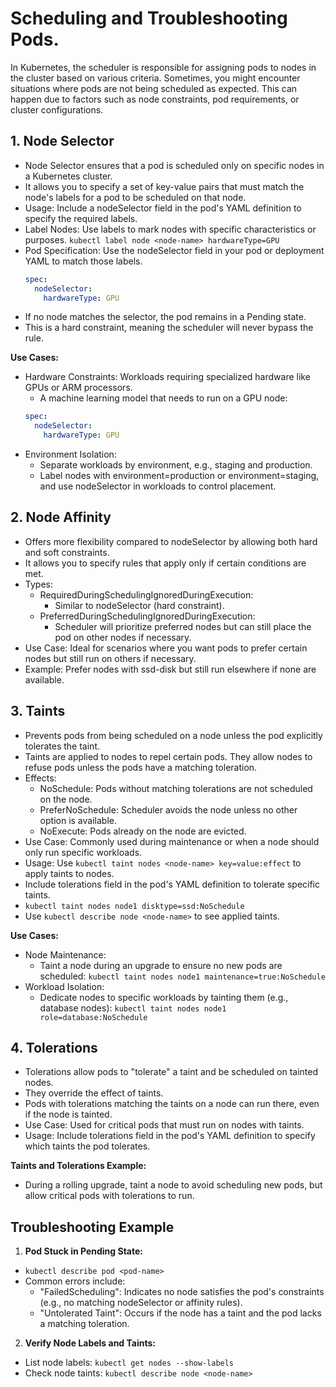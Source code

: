 # Scheduling and Troubleshooting Pods.

In Kubernetes, the scheduler is responsible for assigning pods to nodes in the cluster based on various criteria. Sometimes, you might encounter situations where pods are not being scheduled as expected. This can happen due to factors such as node constraints, pod requirements, or cluster configurations.

## 1. Node Selector

- Node Selector ensures that a pod is scheduled only on specific nodes in a Kubernetes cluster.
- It allows you to specify a set of key-value pairs that must match the node's labels for a pod to be scheduled on that node.
- Usage: Include a nodeSelector field in the pod's YAML definition to specify the required labels.
- Label Nodes: Use labels to mark nodes with specific characteristics or purposes.
  `kubectl label node <node-name> hardwareType=GPU`
- Pod Specification: Use the nodeSelector field in your pod or deployment YAML to match those labels.
  ```yaml
  spec:
    nodeSelector:
      hardwareType: GPU
  ```
- If no node matches the selector, the pod remains in a Pending state.
- This is a hard constraint, meaning the scheduler will never bypass the rule.

**Use Cases:**
- Hardware Constraints: Workloads requiring specialized hardware like GPUs or ARM processors.
  - A machine learning model that needs to run on a GPU node:
  ```yaml
  spec:
    nodeSelector:
      hardwareType: GPU
  ```
- Environment Isolation:
  - Separate workloads by environment, e.g., staging and production.
  - Label nodes with environment=production or environment=staging, and use nodeSelector in workloads to control placement.

## 2. Node Affinity

- Offers more flexibility compared to nodeSelector by allowing both hard and soft constraints.
- It allows you to specify rules that apply only if certain conditions are met.
- Types:
  - RequiredDuringSchedulingIgnoredDuringExecution: 
    - Similar to nodeSelector (hard constraint).
  - PreferredDuringSchedulingIgnoredDuringExecution: 
    - Scheduler will prioritize preferred nodes but can still place the pod on other nodes if necessary.
- Use Case: Ideal for scenarios where you want pods to prefer certain nodes but still run on others if necessary.
- Example: Prefer nodes with ssd-disk but still run elsewhere if none are available.

## 3. Taints

- Prevents pods from being scheduled on a node unless the pod explicitly tolerates the taint.
- Taints are applied to nodes to repel certain pods. They allow nodes to refuse pods unless the pods have a matching toleration.
- Effects:
  - NoSchedule: Pods without matching tolerations are not scheduled on the node.
  - PreferNoSchedule: Scheduler avoids the node unless no other option is available.
  - NoExecute: Pods already on the node are evicted.
- Use Case: Commonly used during maintenance or when a node should only run specific workloads.
- Usage: Use `kubectl taint nodes <node-name> key=value:effect` to apply taints to nodes. 
- Include tolerations field in the pod's YAML definition to tolerate specific taints.
- `kubectl taint nodes node1 disktype=ssd:NoSchedule`
- Use `kubectl describe node <node-name>` to see applied taints.

**Use Cases:**
- Node Maintenance:
  - Taint a node during an upgrade to ensure no new pods are scheduled:
  `kubectl taint nodes node1 maintenance=true:NoSchedule`
- Workload Isolation:
  - Dedicate nodes to specific workloads by tainting them (e.g., database nodes):
  `kubectl taint nodes node1 role=database:NoSchedule`

## 4. Tolerations

- Tolerations allow pods to "tolerate" a taint and be scheduled on tainted nodes. 
- They override the effect of taints.
- Pods with tolerations matching the taints on a node can run there, even if the node is tainted.
- Use Case: Used for critical pods that must run on nodes with taints.
- Usage: Include tolerations field in the pod's YAML definition to specify which taints the pod tolerates.

**Taints and Tolerations Example:**
- During a rolling upgrade, taint a node to avoid scheduling new pods, but allow critical pods with tolerations to run.

## Troubleshooting Example

1. **Pod Stuck in Pending State:**
  - `kubectl describe pod <pod-name>`
  - Common errors include:
    - "FailedScheduling": Indicates no node satisfies the pod's constraints (e.g., no matching nodeSelector or affinity rules).
    - "Untolerated Taint": Occurs if the node has a taint and the pod lacks a matching toleration.
2. **Verify Node Labels and Taints:**
  - List node labels: `kubectl get nodes --show-labels`
  - Check node taints: `kubectl describe node <node-name>`



